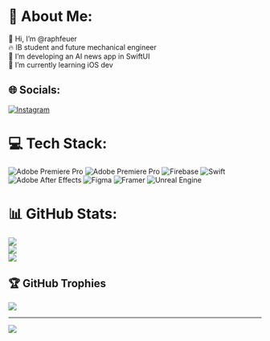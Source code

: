 # 💫 About Me:
👋 Hi, I’m @raphfeuer<br>🔥 IB student and future mechanical engineer<br>👀 I’m developing an AI news app in SwiftUI<br>🌱 I’m currently learning iOS dev


## 🌐 Socials:
[![Instagram](https://img.shields.io/badge/Instagram-%23E4405F.svg?logo=Instagram&logoColor=white)](https://instagram.com/raphfeuer) 

# 💻 Tech Stack:
![Adobe Premiere Pro](https://img.shields.io/badge/Adobe%20Premiere%20Pro-9999FF.svg?style=for-the-badge&logo=Adobe%20Premiere%20Pro&logoColor=white) ![Adobe Premiere Pro](https://img.shields.io/badge/Adobe%20Premiere%20Pro-9999FF.svg?style=for-the-badge&logo=Adobe%20Premiere%20Pro&logoColor=white) ![Firebase](https://img.shields.io/badge/firebase-%23039BE5.svg?style=for-the-badge&logo=firebase) ![Swift](https://img.shields.io/badge/swift-F54A2A?style=for-the-badge&logo=swift&logoColor=white) ![Adobe After Effects](https://img.shields.io/badge/Adobe%20After%20Effects-9999FF.svg?style=for-the-badge&logo=Adobe%20After%20Effects&logoColor=white) ![Figma](https://img.shields.io/badge/figma-%23F24E1E.svg?style=for-the-badge&logo=figma&logoColor=white) ![Framer](https://img.shields.io/badge/Framer-black?style=for-the-badge&logo=framer&logoColor=blue) ![Unreal Engine](https://img.shields.io/badge/unrealengine-%23313131.svg?style=for-the-badge&logo=unrealengine&logoColor=white)
# 📊 GitHub Stats:
![](https://github-readme-stats.vercel.app/api?username=raphfeuer&theme=dark&hide_border=false&include_all_commits=true&count_private=true)<br/>
![](https://github-readme-streak-stats.herokuapp.com/?user=raphfeuer&theme=dark&hide_border=false)<br/>
![](https://github-readme-stats.vercel.app/api/top-langs/?username=raphfeuer&theme=dark&hide_border=false&include_all_commits=true&count_private=true&layout=compact)

## 🏆 GitHub Trophies
![](https://github-profile-trophy.vercel.app/?username=raphfeuer&theme=shades-of-purple&no-frame=true&no-bg=true&margin-w=4)

---
[![](https://visitcount.itsvg.in/api?id=raphfeuer&icon=0&color=0)](https://visitcount.itsvg.in)

<!-- Proudly created with GPRM ( https://gprm.itsvg.in ) -->

